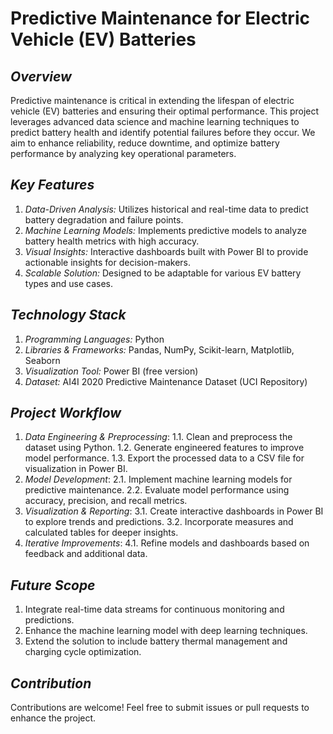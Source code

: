 # Predictive Maintenance for Electric Vehicle (EV) Batteries
## _Overview_ ##
Predictive maintenance is critical in extending the lifespan of electric vehicle (EV) batteries and ensuring their optimal performance. This project leverages advanced data science and machine learning techniques to predict battery health and identify potential failures before they occur. We aim to enhance reliability, reduce downtime, and optimize battery performance by analyzing key operational parameters.

## _Key Features_ ##
1. *Data-Driven Analysis:* Utilizes historical and real-time data to predict battery degradation and failure points.
2. *Machine Learning Models:* Implements predictive models to analyze battery health metrics with high accuracy.
3. *Visual Insights:* Interactive dashboards built with Power BI to provide actionable insights for decision-makers.
4. *Scalable Solution:* Designed to be adaptable for various EV battery types and use cases.

## _Technology Stack_ ## 
1. *Programming Languages:* Python
2. *Libraries & Frameworks:* Pandas, NumPy, Scikit-learn, Matplotlib, Seaborn
3. *Visualization Tool:* Power BI (free version)
4. *Dataset:* AI4I 2020 Predictive Maintenance Dataset (UCI Repository)

## _Project Workflow_ ##
1. *Data Engineering & Preprocessing*:
   1.1. Clean and preprocess the dataset using Python.
   1.2. Generate engineered features to improve model performance.
   1.3. Export the processed data to a CSV file for visualization in Power BI.
3. *Model Development*:
   2.1. Implement machine learning models for predictive maintenance.
   2.2. Evaluate model performance using accuracy, precision, and recall metrics.
5. *Visualization & Reporting*:
   3.1. Create interactive dashboards in Power BI to explore trends and predictions.
   3.2. Incorporate measures and calculated tables for deeper insights.
6. *Iterative Improvements*:
   4.1. Refine models and dashboards based on feedback and additional data.

## _Future Scope_ ##
1. Integrate real-time data streams for continuous monitoring and predictions.
2. Enhance the machine learning model with deep learning techniques.
3. Extend the solution to include battery thermal management and charging cycle optimization.

## _Contribution_ ## 
Contributions are welcome! Feel free to submit issues or pull requests to enhance the project.
